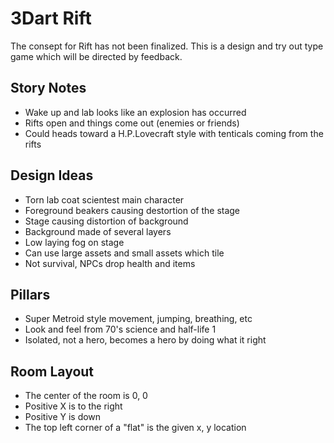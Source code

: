 # 3Dart Rift

The consept for Rift has not been finalized.
This is a design and try out type game which will be directed by feedback.

## Story Notes

- Wake up and lab looks like an explosion has occurred
- Rifts open and things come out (enemies or friends)
- Could heads toward a H.P.Lovecraft style with tenticals coming from the rifts

## Design Ideas

- Torn lab coat scientest main character
- Foreground beakers causing destortion of the stage
- Stage causing distortion of background
- Background made of several layers
- Low laying fog on stage
- Can use large assets and small assets which tile
- Not survival, NPCs drop health and items

## Pillars

- Super Metroid style movement, jumping, breathing, etc
- Look and feel from 70's science and half-life 1
- Isolated, not a hero, becomes a hero by doing what it right

## Room Layout

- The center of the room is 0, 0
- Positive X is to the right
- Positive Y is down
- The top left corner of a "flat" is the given x, y location
